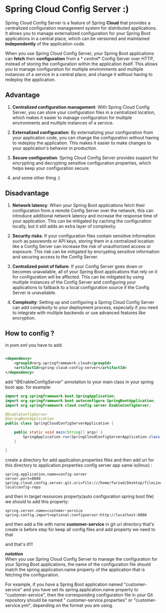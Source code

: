 # Spring Cloud Config Server :)

Spring Cloud Config Server is a feature of Spring **Cloud** that provides a centralized configuration management system
for
distributed applications.<br>
It allows you to manage externalized configuration for your Spring Boot applications in a
central place, which can be versioned and maintained **independently** of the application code.

When you use Spring Cloud Config Server, your Spring Boot applications can **fetch** their **configuration** from a *
*central**
Config Server over HTTP, instead of storing the configuration within the application itself. This allows you to manage
configuration for multiple environments and multiple instances of a service in a central place, and change it without
having to redeploy the application.

## Advantage

1. **Centralized configuration management**: With Spring Cloud Config Server, you can store your configuration files in
   a
   centralized location, which makes it easier to manage configuration for multiple environments and multiple instances
   of
   a service.

2. **Externalized configuration**: By externalizing your configuration from your application code, you can change the
   configuration without having to redeploy the application. This makes it easier to make changes to your application's
   behavior in production.

3. **Secure configuration**: Spring Cloud Config Server provides support for encrypting and decrypting sensitive
   configuration
   properties, which helps keep your configuration secure.

4. and some other thing :)

## Disadvantage

1. **Network latency**: When your Spring Boot applications fetch their configuration from a remote Config Server over
   the
   network, this can introduce additional network latency and increase the response time of your application. This can
   be
   mitigated by caching the configuration locally, but it still adds an extra layer of complexity.

2. **Security risks**: If your configuration files contain sensitive information such as passwords or API keys, storing
   them in
   a centralized location like a Config Server can increase the risk of unauthorized access or exposure. This risk can
   be
   mitigated by encrypting sensitive information and securing access to the Config Server.

3. **Centralized point of failure**: If your Config Server goes down or becomes unavailable, all of your Spring Boot
   applications that rely on it for configuration will be affected. This can be mitigated by using multiple instances of
   the Config Server and configuring your applications to fallback to a local configuration source if the Config Server
   is
   unavailable.

4. **Complexity**: Setting up and configuring a Spring Cloud Config Server can add complexity to your deployment
   process,
   especially if you need to integrate with multiple backends or use advanced features like encryption.

## How to config ?

in pom.xml you have to add:

```xml

<dependency>
    <groupId>org.springframework.cloud</groupId>
    <artifactId>spring-cloud-config-server</artifactId>
</dependency>
```

add "@EnableConfigServer" annotation to your main class in your spring boot app.
for example:

```java
import org.springframework.boot.SpringApplication;
import org.springframework.boot.autoconfigure.SpringBootApplication;
import org.springframework.cloud.config.server.EnableConfigServer;

@EnableConfigServer
@SpringBootApplication
public class SpringCloudConfigServerApplication {

    public static void main(String[] args) {
        SpringApplication.run(SpringCloudConfigServerApplication.class, args);
    }

}
```

create a directory for add application.properties files and then
add uri for this directory to application.properties config server
app same is(linux) :

```properties
spring.application.name=config-server
server.port=8888
spring.cloud.config.server.git.uri=file:///home/farzad/Desktop/fileLinux/Maktab/Tamrin/Spring/Spring_Cloud/2_MicroService_SpringCloud/git-localconfig-repo
```

and then in target resources property(auto configuration spring boot file)
we should to add this property:

```properties
spring.server.name=customer-service
spring.config.import=optional:configserver:http://localhost:8888
```

and then add a file with name **customer-service** in
git uri directory that's create is before step for keep all config files
and add property we need to that

and that's it!!!

***notation*** <br>
When you use Spring Cloud Config Server to manage the configuration for your Spring Boot applications, the name of the
configuration file should match the spring.application.name property of the application that is fetching the
configuration.

For example, if you have a Spring Boot application named "customer-service" and you have set its spring.application.name
property to "customer-service", then the corresponding configuration file in your Git repository should be named "
customer-service.properties" or "customer-service.yml", depending on the format you are using.